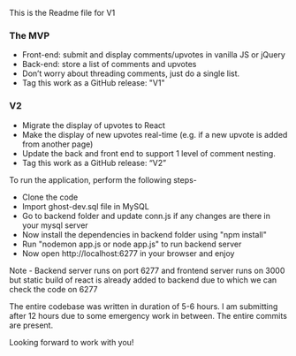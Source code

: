 This is the Readme file for V1
### The MVP

- Front-end: submit and display comments/upvotes in vanilla JS or jQuery
- Back-end: store a list of comments and upvotes
- Don’t worry about threading comments, just do a single list.
- Tag this work as a GitHub release: "V1"

### V2

- Migrate the display of upvotes to React
- Make the display of new upvotes real-time 
(e.g. if a new upvote is added from another page)
- Update the back and front end to support 1 level of comment nesting.
- Tag this work as a GitHub release: “V2”

To run the application, perform the following steps-
- Clone the code
- Import ghost-dev.sql file in MySQL
- Go to backend folder and update conn.js if any changes are there in your mysql server
- Now install the dependencies in backend folder using "npm install"
- Run "nodemon app.js or node app.js" to run backend server
- Now open http://localhost:6277 in your browser and enjoy

Note - Backend server runs on port 6277 and frontend server runs on 3000 but static build of react is already added to backend due to which we can check the code on 6277

The entire codebase was written in duration of 5-6 hours. I am submitting after 12 hours due to some emergency work in between. The entire commits are present.

Looking forward to work with you!
